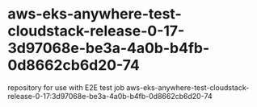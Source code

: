 # aws-eks-anywhere-test-cloudstack-release-0-17-3d97068e-be3a-4a0b-b4fb-0d8662cb6d20-74
repository for use with E2E test job aws-eks-anywhere-test-cloudstack-release-0-17:3d97068e-be3a-4a0b-b4fb-0d8662cb6d20-74
